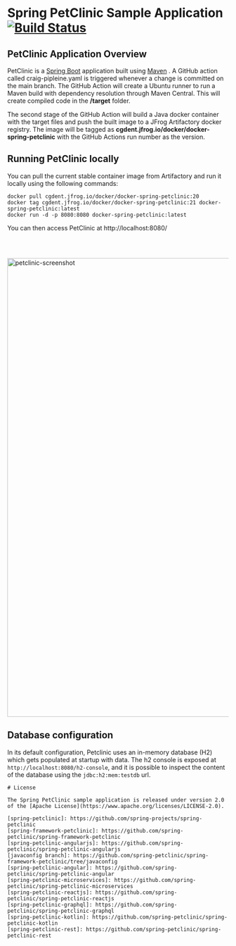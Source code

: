 # Spring PetClinic Sample Application [![Build Status](https://github.com/spring-projects/spring-petclinic/actions/workflows/maven-build.yml/badge.svg)](https://github.com/spring-projects/spring-petclinic/actions/workflows/maven-build.yml)


## PetClinic Application Overview
PetClinic is a [Spring Boot](https://spring.io/guides/gs/spring-boot) application built using [Maven](https://spring.io/guides/gs/maven/) . A GitHub action called craig-pipleine.yaml is triggered whenever a change is committed on the main branch. The GitHub Action will create a Ubuntu runner to run a Maven build with dependency resolution through Maven Central. This will create compiled code in the **/target** folder.

The second stage of the GitHub Action will build a Java docker container with the target files and push the built image to a JFrog Artifactory docker registry. The image will be tagged as **cgdent.jfrog.io/docker/docker-spring-petclinic** with the GitHub Actions run number as the version.


## Running PetClinic locally
You can pull the current stable container image from Artifactory and run it locally using the following commands:

```
docker pull cgdent.jfrog.io/docker/docker-spring-petclinic:20
docker tag cgdent.jfrog.io/docker/docker-spring-petclinic:21 docker-spring-petclinic:latest
docker run -d -p 8080:8080 docker-spring-petclinic:latest
```

You can then access PetClinic at http://localhost:8080/
<pre>

  
</pre>
<img width="1042" alt="petclinic-screenshot" src="https://cloud.githubusercontent.com/assets/838318/19727082/2aee6d6c-9b8e-11e6-81fe-e889a5ddfded.png">


## Database configuration

In its default configuration, Petclinic uses an in-memory database (H2) which
gets populated at startup with data. The h2 console is exposed at `http://localhost:8080/h2-console`,
and it is possible to inspect the content of the database using the `jdbc:h2:mem:testdb` url.


```
# License

The Spring PetClinic sample application is released under version 2.0 of the [Apache License](https://www.apache.org/licenses/LICENSE-2.0).

[spring-petclinic]: https://github.com/spring-projects/spring-petclinic
[spring-framework-petclinic]: https://github.com/spring-petclinic/spring-framework-petclinic
[spring-petclinic-angularjs]: https://github.com/spring-petclinic/spring-petclinic-angularjs 
[javaconfig branch]: https://github.com/spring-petclinic/spring-framework-petclinic/tree/javaconfig
[spring-petclinic-angular]: https://github.com/spring-petclinic/spring-petclinic-angular
[spring-petclinic-microservices]: https://github.com/spring-petclinic/spring-petclinic-microservices
[spring-petclinic-reactjs]: https://github.com/spring-petclinic/spring-petclinic-reactjs
[spring-petclinic-graphql]: https://github.com/spring-petclinic/spring-petclinic-graphql
[spring-petclinic-kotlin]: https://github.com/spring-petclinic/spring-petclinic-kotlin
[spring-petclinic-rest]: https://github.com/spring-petclinic/spring-petclinic-rest
```

